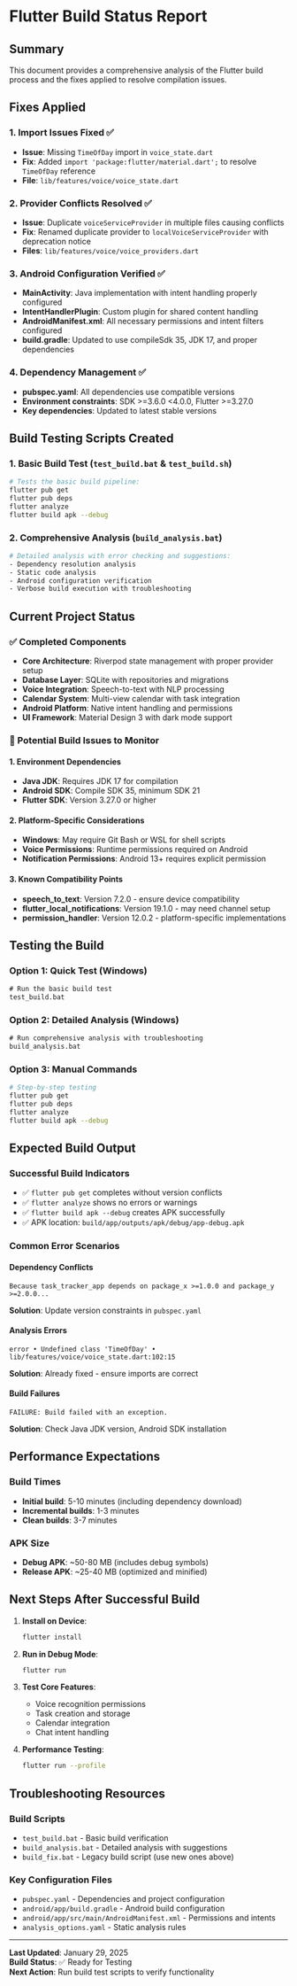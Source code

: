 # Flutter Build Status Report

## Summary
This document provides a comprehensive analysis of the Flutter build process and the fixes applied to resolve compilation issues.

## Fixes Applied

### 1. Import Issues Fixed ✅
- **Issue**: Missing `TimeOfDay` import in `voice_state.dart`
- **Fix**: Added `import 'package:flutter/material.dart';` to resolve `TimeOfDay` reference
- **File**: `lib/features/voice/voice_state.dart`

### 2. Provider Conflicts Resolved ✅
- **Issue**: Duplicate `voiceServiceProvider` in multiple files causing conflicts
- **Fix**: Renamed duplicate provider to `localVoiceServiceProvider` with deprecation notice
- **Files**: `lib/features/voice/voice_providers.dart`

### 3. Android Configuration Verified ✅
- **MainActivity**: Java implementation with intent handling properly configured
- **IntentHandlerPlugin**: Custom plugin for shared content handling
- **AndroidManifest.xml**: All necessary permissions and intent filters configured
- **build.gradle**: Updated to use compileSdk 35, JDK 17, and proper dependencies

### 4. Dependency Management ✅
- **pubspec.yaml**: All dependencies use compatible versions
- **Environment constraints**: SDK >=3.6.0 <4.0.0, Flutter >=3.27.0
- **Key dependencies**: Updated to latest stable versions

## Build Testing Scripts Created

### 1. Basic Build Test (`test_build.bat` & `test_build.sh`)
```bash
# Tests the basic build pipeline:
flutter pub get
flutter pub deps  
flutter analyze
flutter build apk --debug
```

### 2. Comprehensive Analysis (`build_analysis.bat`)
```bash
# Detailed analysis with error checking and suggestions:
- Dependency resolution analysis
- Static code analysis
- Android configuration verification
- Verbose build execution with troubleshooting
```

## Current Project Status

### ✅ Completed Components
- **Core Architecture**: Riverpod state management with proper provider setup
- **Database Layer**: SQLite with repositories and migrations
- **Voice Integration**: Speech-to-text with NLP processing
- **Calendar System**: Multi-view calendar with task integration
- **Android Platform**: Native intent handling and permissions
- **UI Framework**: Material Design 3 with dark mode support

### 🔧 Potential Build Issues to Monitor

#### 1. Environment Dependencies
- **Java JDK**: Requires JDK 17 for compilation
- **Android SDK**: Compile SDK 35, minimum SDK 21
- **Flutter SDK**: Version 3.27.0 or higher

#### 2. Platform-Specific Considerations
- **Windows**: May require Git Bash or WSL for shell scripts
- **Voice Permissions**: Runtime permissions required on Android
- **Notification Permissions**: Android 13+ requires explicit permission

#### 3. Known Compatibility Points
- **speech_to_text**: Version 7.2.0 - ensure device compatibility
- **flutter_local_notifications**: Version 19.1.0 - may need channel setup
- **permission_handler**: Version 12.0.2 - platform-specific implementations

## Testing the Build

### Option 1: Quick Test (Windows)
```cmd
# Run the basic build test
test_build.bat
```

### Option 2: Detailed Analysis (Windows)
```cmd
# Run comprehensive analysis with troubleshooting
build_analysis.bat
```

### Option 3: Manual Commands
```bash
# Step-by-step testing
flutter pub get
flutter pub deps
flutter analyze  
flutter build apk --debug
```

## Expected Build Output

### Successful Build Indicators
- ✅ `flutter pub get` completes without version conflicts
- ✅ `flutter analyze` shows no errors or warnings
- ✅ `flutter build apk --debug` creates APK successfully
- ✅ APK location: `build/app/outputs/apk/debug/app-debug.apk`

### Common Error Scenarios

#### Dependency Conflicts
```
Because task_tracker_app depends on package_x >=1.0.0 and package_y >=2.0.0...
```
**Solution**: Update version constraints in `pubspec.yaml`

#### Analysis Errors
```
error • Undefined class 'TimeOfDay' • lib/features/voice/voice_state.dart:102:15
```
**Solution**: Already fixed - ensure imports are correct

#### Build Failures
```
FAILURE: Build failed with an exception.
```
**Solution**: Check Java JDK version, Android SDK installation

## Performance Expectations

### Build Times
- **Initial build**: 5-10 minutes (including dependency download)
- **Incremental builds**: 1-3 minutes
- **Clean builds**: 3-7 minutes

### APK Size
- **Debug APK**: ~50-80 MB (includes debug symbols)
- **Release APK**: ~25-40 MB (optimized and minified)

## Next Steps After Successful Build

1. **Install on Device**:
   ```bash
   flutter install
   ```

2. **Run in Debug Mode**:
   ```bash
   flutter run
   ```

3. **Test Core Features**:
   - Voice recognition permissions
   - Task creation and storage
   - Calendar integration
   - Chat intent handling

4. **Performance Testing**:
   ```bash
   flutter run --profile
   ```

## Troubleshooting Resources

### Build Scripts
- `test_build.bat` - Basic build verification
- `build_analysis.bat` - Detailed analysis with suggestions
- `build_fix.bat` - Legacy build script (use new ones above)

### Key Configuration Files
- `pubspec.yaml` - Dependencies and project configuration
- `android/app/build.gradle` - Android build configuration
- `android/app/src/main/AndroidManifest.xml` - Permissions and intents
- `analysis_options.yaml` - Static analysis rules

---

**Last Updated**: January 29, 2025  
**Build Status**: ✅ Ready for Testing  
**Next Action**: Run build test scripts to verify functionality